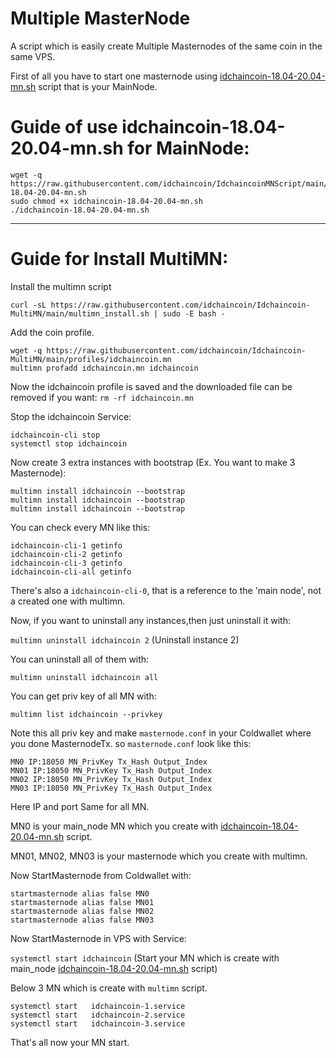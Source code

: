 # Multiple MasterNode

A script which is easily create Multiple Masternodes of the same coin in the same VPS.

First of all you have to start one masternode using <a href="https://github.com/idchaincoin/IdchaincoinMNScript/blob/main/idchaincoin-18.04-20.04-mn.sh">idchaincoin-18.04-20.04-mn.sh</a> script that is your MainNode.

# Guide of use idchaincoin-18.04-20.04-mn.sh for MainNode:

```
wget -q https://raw.githubusercontent.com/idchaincoin/IdchaincoinMNScript/main/idchaincoin-18.04-20.04-mn.sh
sudo chmod +x idchaincoin-18.04-20.04-mn.sh
./idchaincoin-18.04-20.04-mn.sh
```
***

# Guide for Install MultiMN:

Install the multimn script 

`curl -sL https://raw.githubusercontent.com/idchaincoin/Idchaincoin-MultiMN/main/multimn_install.sh | sudo -E bash -`

Add the coin profile.
```
wget -q https://raw.githubusercontent.com/idchaincoin/Idchaincoin-MultiMN/main/profiles/idchaincoin.mn
multimn profadd idchaincoin.mn idchaincoin
```
Now the idchaincoin profile is saved and the downloaded file can be removed if you want: `rm -rf idchaincoin.mn`

Stop the idchaincoin Service:
```
idchaincoin-cli stop
systemctl stop idchaincoin
```
Now create 3 extra instances with bootstrap (Ex. You want to make 3 Masternode):
```
multimn install idchaincoin --bootstrap
multimn install idchaincoin --bootstrap
multimn install idchaincoin --bootstrap
```
You can check every MN like this:
```
idchaincoin-cli-1 getinfo
idchaincoin-cli-2 getinfo
idchaincoin-cli-3 getinfo
idchaincoin-cli-all getinfo
```
There's also a `idchaincoin-cli-0`, that is a reference to the 'main node', not a created one with multimn.

Now, if you want to uninstall any instances,then just uninstall it with:

`multimn uninstall idchaincoin 2` (Uninstall instance 2)

You can uninstall all of them with:

`multimn uninstall idchaincoin all`


You can get priv key of all MN with:

`multimn list idchaincoin --privkey`


Note this all priv key and make `masternode.conf` in your Coldwallet where you done MasternodeTx.
so `masternode.conf` look like this:
```
MN0 IP:18050 MN_PrivKey Tx_Hash Output_Index
MN01 IP:18050 MN_PrivKey Tx_Hash Output_Index
MN02 IP:18050 MN_PrivKey Tx_Hash Output_Index
MN03 IP:18050 MN_PrivKey Tx_Hash Output_Index
```

Here IP and port Same for all MN.

MN0 is your main_node MN which you create with <a href="https://github.com/idchaincoin/IdchaincoinMNScript/blob/main/idchaincoin-18.04-20.04-mn.sh">idchaincoin-18.04-20.04-mn.sh</a> script.

MN01, MN02, MN03 is your masternode which you create with multimn.


Now StartMasternode from Coldwallet with:
```
startmasternode alias false MN0
startmasternode alias false MN01
startmasternode alias false MN02
startmasternode alias false MN03
```

Now StartMasternode in VPS with Service:

`systemctl start idchaincoin` (Start your MN which is create with main_node <a href="https://github.com/idchaincoin/IdchaincoinMNScript/blob/main/idchaincoin-18.04-20.04-mn.sh">idchaincoin-18.04-20.04-mn.sh</a> script)

Below 3 MN which is create with `multimn` script.
```
systemctl start   idchaincoin-1.service
systemctl start   idchaincoin-2.service
systemctl start   idchaincoin-3.service
```

That's all now your MN start.